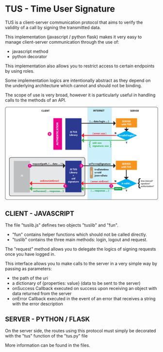 # TUS - Time User Signature

TUS is a client-server communication protocol that aims to
verify the validity of a call by signing the transmitted data.

This implementation (javascript / python flask) makes it very easy
to manage client-server communication through the use of: 

* javascript method
* python decorator
  
This implementation also allows you to restrict access
to certain endpoints by using roles.

Some implementation logics are intentionally abstract as they depend 
on the underlying architecture which cannot and should not be binding.

The scope of use is very broad, however it is particularly useful in handling
calls to the methods of an API.

![Schema](https://raw.githubusercontent.com/Amecom/tus/master/schema.png)

## CLIENT - JAVASCRIPT

The file "tuslib.js" defines two objects "tuslib" and "fun".

* "fun" contains helper functions which should not be called directly.
* "tuslib" contains the three main methods: login, logout and request.

The "request" method allows you to delegate the logics of signing
requests once you have logged in.

This interface allows you to make calls to the server in a very simple way
by passing as parameters:

- the path of the uri
- a dictionary of {properties: value} (data to be sent to the server)
- onSuccess Callback executed on success upon receiving an object with
  data returned from the server
- onError Callback executed in the event of an error that receives a
  string with the error description
  
## SERVER - PYTHON / FLASK

On the server side, the routes using this protocol must simply be decorated 
with the "tus" function of the "tus.py" file

More information can be found in the files.
